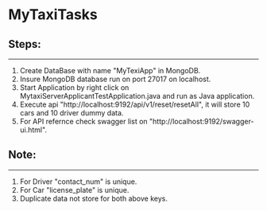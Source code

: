 # MyTaxiTasks

## Steps:
--------------------------------------------------------------------------------

1. Create DataBase with name "MyTexiApp" in MongoDB.
2. Insure MongoDB database run on port 27017 on localhost.
3. Start Application by right click on MytaxiServerApplicantTestApplication.java and run as Java application.
4. Execute api "http://localhost:9192/api/v1/reset/resetAll", it will store 10 cars and 10 driver dummy data.
5. For API refernce check swagger list on "http://localhost:9192/swagger-ui.html".

## Note:
--------------------------------------------------------------------------------
1. For Driver "contact_num" is unique.
2. For Car "license_plate" is unique.
3. Duplicate data not store for both above keys.
